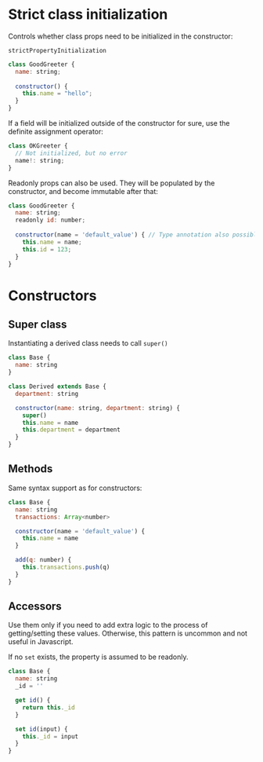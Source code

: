 # Strict class initialization

Controls whether class props need to be initialized in the constructor:

`strictPropertyInitialization`

```js
class GoodGreeter {
  name: string;
 
  constructor() {
    this.name = "hello";
  }
}
```

If a field will be initialized outside of the constructor for sure, use the definite assignment operator:

```js
class OKGreeter {
  // Not initialized, but no error
  name!: string;
}
```

Readonly props can also be used. They will be populated by the constructor, and become immutable after that:

```js
class GoodGreeter {
  name: string;
  readonly id: number;
 
  constructor(name = 'default_value') { // Type annotation also possible
    this.name = name;
    this.id = 123;
  }
}
```

# Constructors

## Super class

Instantiating a derived class needs to call `super()`

```js
class Base {
  name: string
}

class Derived extends Base {
  department: string

  constructor(name: string, department: string) {
    super()
    this.name = name
    this.department = department
  }
}
```

## Methods

Same syntax support as for constructors:

```js
class Base {
  name: string
  transactions: Array<number>

  constructor(name = 'default_value') {
    this.name = name
  }

  add(q: number) {
    this.transactions.push(q)
  }
}
```

## Accessors

Use them only if you need to add extra logic to the process of getting/setting these values. Otherwise, this pattern is uncommon and not useful in Javascript.

If no `set` exists, the property is assumed to be readonly.

```js
class Base {
  name: string
  _id = ''

  get id() {
    return this._id
  }

  set id(input) {
    this._id = input
  }
}
```
